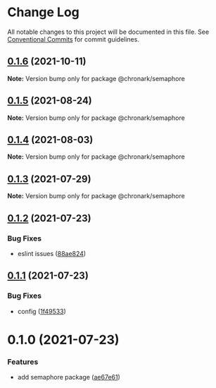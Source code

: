 # Change Log

All notable changes to this project will be documented in this file.
See [Conventional Commits](https://conventionalcommits.org) for commit guidelines.

## [0.1.6](https://github.com/chronark/shared/compare/@chronark/semaphore@0.1.5...@chronark/semaphore@0.1.6) (2021-10-11)

**Note:** Version bump only for package @chronark/semaphore





## [0.1.5](https://github.com/chronark/shared/compare/@chronark/semaphore@0.1.4...@chronark/semaphore@0.1.5) (2021-08-24)

**Note:** Version bump only for package @chronark/semaphore





## [0.1.4](https://github.com/chronark/shared/compare/@chronark/semaphore@0.1.3...@chronark/semaphore@0.1.4) (2021-08-03)

**Note:** Version bump only for package @chronark/semaphore





## [0.1.3](https://github.com/chronark/shared/compare/@chronark/semaphore@0.1.2...@chronark/semaphore@0.1.3) (2021-07-29)

**Note:** Version bump only for package @chronark/semaphore





## [0.1.2](https://github.com/chronark/shared/compare/@chronark/semaphore@0.1.1...@chronark/semaphore@0.1.2) (2021-07-23)


### Bug Fixes

* eslint issues ([88ae824](https://github.com/chronark/shared/commit/88ae824dc368f0bc4eee30f0ce7395d7de25cf76))





## [0.1.1](https://github.com/chronark/shared/compare/@chronark/semaphore@0.1.0...@chronark/semaphore@0.1.1) (2021-07-23)

### Bug Fixes

- config ([1f49533](https://github.com/chronark/shared/commit/1f49533208af2138500d4e485520904d6432169b))

# 0.1.0 (2021-07-23)

### Features

- add semaphore package ([ae67e61](https://github.com/chronark/shared/commit/ae67e616e69cfe45467f71a0329f8ae020d53b21))
